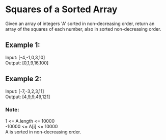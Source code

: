 # Squares of a Sorted Array

Given an array of integers 'A' sorted in non-decreasing order, return an array of the squares of each number, also in sorted non-decreasing order.

## Example 1:

Input: [-4,-1,0,3,10]  
Output: [0,1,9,16,100]

## Example 2:

Input: [-7,-3,2,3,11]  
Output: [4,9,9,49,121]

### Note:

1 <= A.length <= 10000  
-10000 <= A[i] <= 10000  
A is sorted in non-decreasing order.
